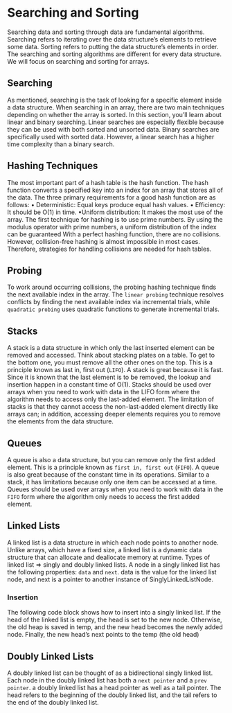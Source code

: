 # Searching and Sorting

Searching data and sorting through data are fundamental algorithms. Searching refers to
iterating over the data structure’s elements to retrieve some data. Sorting refers to putting
the data structure’s elements in order. The searching and sorting algorithms are different
for every data structure. We will focus on searching and sorting for arrays.

## Searching

As mentioned, searching is the task of looking for a specific element inside a data
structure. When searching in an array, there are two main techniques depending
on whether the array is sorted. In this section, you’ll learn about linear and binary
searching. Linear searches are especially flexible because they can be used with both
sorted and unsorted data. Binary searches are specifically used with sorted data.
However, a linear search has a higher time complexity than a binary search.

## Hashing Techniques

The most important part of a hash table is the hash function. The hash function converts
a specified key into an index for an array that stores all of the data. The three primary
requirements for a good hash function are as follows:
• Deterministic: Equal keys produce equal hash values.
• Efficiency: It should be O(1) in time.
•Uniform distribution: It makes the most use of the array.
The first technique for hashing is to use prime numbers. By using the modulus
operator with prime numbers, a uniform distribution of the index can be guaranteed
With a perfect hashing function, there are no collisions. However, collision-free
hashing is almost impossible in most cases. Therefore, strategies for handling collisions
are needed for hash tables.

## Probing

To work around occurring collisions, the probing hashing technique finds the next
available index in the array. The `linear probing` technique resolves conflicts by finding
the next available index via incremental trials, while `quadratic probing` uses quadratic
functions to generate incremental trials.

## Stacks

A stack is a data structure in which only the last inserted element can be removed
and accessed. Think about stacking plates on a table. To get to the
bottom one, you must remove all the other ones on the top. This is a principle known
as last in, first out (`LIFO`). A stack is great because it is fast. Since it is known that the
last element is to be removed, the lookup and insertion happen in a constant time of
O(1). Stacks should be used over arrays when you need to work with data in the LIFO
form where the algorithm needs to access only the last-added element. The limitation
of stacks is that they cannot access the non-last-added element directly like arrays can;
in addition, accessing deeper elements requires you to remove the elements from the
data structure.

## Queues

A queue is also a data structure, but you can remove only the first added element. This is a principle known as `first in, first out` (`FIFO`). A queue is also great
because of the constant time in its operations. Similar to a stack, it has limitations
because only one item can be accessed at a time. Queues should be used over arrays
when you need to work with data in the `FIFO` form where the algorithm only needs to
access the first added element.

## Linked Lists

A linked list is a data structure in which each node
points to another node. Unlike arrays, which have a fixed size, a linked list is a dynamic
data structure that can allocate and deallocate memory at runtime.
Types of linked list => singly and doubly linked lists.
A node in a singly linked list has the following properties: `data` and `next`. data
is the value for the linked list node, and next is a pointer to another instance of
SinglyLinkedListNode.

### Insertion

The following code block shows how to insert into a singly linked list. If the head of the
linked list is empty, the head is set to the new node. Otherwise, the old heap is saved in
temp, and the new head becomes the newly added node. Finally, the new head’s next
points to the temp (the old head)

## Doubly Linked Lists

A doubly linked list can be thought of as a bidirectional singly linked list. Each node in
the doubly linked list has both a `next pointer` and a `prev pointer`.
 a doubly linked list has a head pointer as well as a tail pointer. The
head refers to the beginning of the doubly linked list, and the tail refers to the end of
the doubly linked list.
